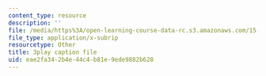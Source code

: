 ```yaml
---
content_type: resource
description: ''
file: /media/https%3A/open-learning-course-data-rc.s3.amazonaws.com/15-071-the-analytics-edge-spring-2017/eae2fa342b4e44c4b81e9ede9882b628_lkrsGRNsoEU.srt
file_type: application/x-subrip
resourcetype: Other
title: 3play caption file
uid: eae2fa34-2b4e-44c4-b81e-9ede9882b628
---
```


